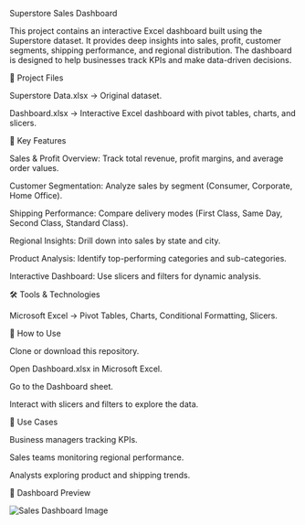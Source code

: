 Superstore Sales Dashboard

This project contains an interactive Excel dashboard built using the Superstore dataset. It provides deep insights into sales, profit, customer segments, shipping performance, and regional distribution. The dashboard is designed to help businesses track KPIs and make data-driven decisions.

📂 Project Files

Superstore Data.xlsx → Original dataset.

Dashboard.xlsx → Interactive Excel dashboard with pivot tables, charts, and slicers.

🔎 Key Features

Sales & Profit Overview: Track total revenue, profit margins, and average order values.

Customer Segmentation: Analyze sales by segment (Consumer, Corporate, Home Office).

Shipping Performance: Compare delivery modes (First Class, Same Day, Second Class, Standard Class).

Regional Insights: Drill down into sales by state and city.

Product Analysis: Identify top-performing categories and sub-categories.

Interactive Dashboard: Use slicers and filters for dynamic analysis.

🛠️ Tools & Technologies

Microsoft Excel → Pivot Tables, Charts, Conditional Formatting, Slicers.

🚀 How to Use

Clone or download this repository.

Open Dashboard.xlsx in Microsoft Excel.

Go to the Dashboard sheet.

Interact with slicers and filters to explore the data.

📌 Use Cases

Business managers tracking KPIs.

Sales teams monitoring regional performance.

Analysts exploring product and shipping trends.

📸 Dashboard Preview

![Sales Dashboard Image](https://github.com/user-attachments/assets/103c748f-7b33-4f77-bb0a-aae7e62ef364)
